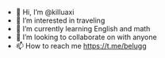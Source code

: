 - 👋 Hi, I’m @killuaxi
- 👀 I’m interested in traveling
- 🌱 I’m currently learning English and math 
- 💞️ I’m looking to collaborate on with anyone 
- 📫 How to reach me https://t.me/belugg

<!---
killuaxi/killuaxi is a ✨ special ✨ repository because its `README.md` (this file) appears on your GitHub profile.
You can click the Preview link to take a look at your changes.
--->

